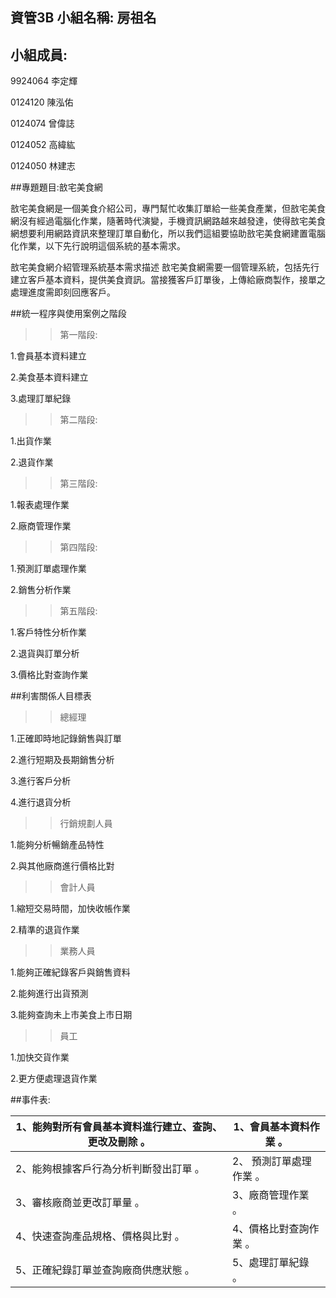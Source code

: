 ## 資管3B 小組名稱: 房祖名

## 小組成員:
9924064 李定輝

0124120 陳泓佑

0124074 曾偉誌

0124052 高緯紘

0124050 林建志

##專題題目:敨宅美食網

敨宅美食網是一個美食介紹公司，專門幫忙收集訂單給一些美食產業，但敨宅美食網沒有經過電腦化作業，隨著時代演變，手機資訊網路越來越發達，使得敨宅美食網想要利用網路資訊來整理訂單自動化，所以我們這組要協助敨宅美食網建置電腦化作業，以下先行說明這個系統的基本需求。

敨宅美食網介紹管理系統基本需求描述
敨宅美食網需要一個管理系統，包括先行建立客戶基本資料，提供美食資訊。當接獲客戶訂單後，上傳給廠商製作，接單之處理進度需即刻回應客戶。

##統一程序與使用案例之階段

>>第一階段:

1.會員基本資料建立

2.美食基本資料建立

3.處理訂單紀錄

>>第二階段:

1.出貨作業

2.退貨作業

>>第三階段:

1.報表處理作業

2.廠商管理作業

>>第四階段:

1.預測訂單處理作業

2.銷售分析作業

>>第五階段:

1.客戶特性分析作業

2.退貨與訂單分析

3.價格比對查詢作業

##利害關係人目標表

>>總經理

1.正確即時地記錄銷售與訂單

2.進行短期及長期銷售分析

3.進行客戶分析

4.進行退貨分析

>>行銷規劃人員

1.能夠分析暢銷產品特性

2.與其他廠商進行價格比對

>>會計人員

1.縮短交易時間，加快收帳作業

2.精準的退貨作業

>>業務人員

1.能夠正確紀錄客戶與銷售資料

2.能夠進行出貨預測

3.能夠查詢未上市美食上市日期

>>員工

1.加快交貨作業

2.更方便處理退貨作業

##事件表:

|1、能夠對所有會員基本資料進行建立、查詢、更改及刪除 。| 1、會員基本資料作業 。|
|------------------------------------------------------|-----------------------|
|2、能夠根據客戶行為分析判斷發出訂單 。|2、 預測訂單處理作業 。|
|3、審核廠商並更改訂單量 。|3、廠商管理作業 。|
|4、快速查詢產品規格、價格與比對 。|4、價格比對查詢作業 。|
|5、正確紀錄訂單並查詢廠商供應狀態 。| 5、處理訂單紀錄 。|

